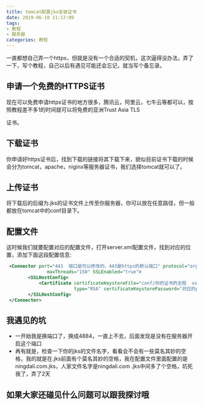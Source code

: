 ```yaml
---
title: tomcat配置jks安装证书
date: 2019-06-10 11:17:09
tags:
- 教程
- 服务器
categories: 教程
---
```


一直都想自己弄一个https，但就是没有一个合适的契机，这次逼得没办法，弄了一下，写个教程，自己以后有遇见可能还会忘记，就当写个备忘录。

## 申请一个免费的HTTPS证书

现在可以免费申请https证书的地方很多，腾讯云，阿里云，七牛云等都可以，按照教程差不多1的时间就可以将免费的亚洲Trust Asia TLS

证书。  

## 下载证书

你申请好https证书后，找到下载的链接将其下载下来，貌似目前证书下载的时候会分为tomcat，apache，niginx等服务器证书，我们选择tomcat就可以了。  

## 上传证书

将下载后的后缀为.jks的证书文件上传至你服务器，你可以放在任意路径，但一般都放在tomcat中的conf目录下。  

## 配置文件

这时候我们就要配置对应的配置文件，打开server.xml配置文件，找到对应的位置，添加下面这段配置信息:  

```xml
 <Connector port="443  端口是可以修改的，443是https的默认端口" protocol="org.apache.coyote.http11.Http11NioProtocol"
               maxThreads="150" SSLEnabled="true">
        <SSLHostConfig>
            <Certificate certificateKeystoreFile="conf/你的证书的全程  xxxx.jks"
                         type="RSA" certificateKeystorePassword="对应的password" />
        </SSLHostConfig>
 </Connector>    
```

## 我遇见的坑

+ 一开始我是换端口了，换成4884，一直上不去，后面发现是没有在服务器开启这个端口
+ 再有就是，检查一下你的jks的文件名字，看看会不会有一些莫名其妙的空格，我的就是在.jks前面有个莫名其妙的空格，我在配置文件里面配置的是ningdali.com.jks，人家文件名字是ningdali.com .jks中间多了个空格，坑死我了，弄了2天  
  
## 如果大家还碰见什么问题可以跟我探讨哦